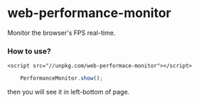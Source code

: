# web-performance-monitor

Monitor the browser's FPS real-time.

### How to use?

`<script src="//unpkg.com/web-performace-monitor"></script>`

```javascript 1.8
    PerformanceMonitor.show();
```

then you will see it in left-bottom of page.
